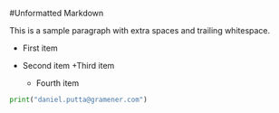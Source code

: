 #Unformatted Markdown

This is a sample paragraph with extra spaces and trailing whitespace.

- First item
- Second item
  +Third item


    *    Fourth item

```py
print("daniel.putta@gramener.com")

```
